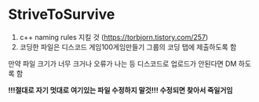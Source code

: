 # StriveToSurvive
1. c++ naming rules 지킬 것 (<https://torbjorn.tistory.com/257>)
2. 코딩한 파일은 디스코드 게임100게임만들기 그룹의 코딩 탭에 제출하도록 함

  만약 파일 크기가 너무 크거나 오류가 나는 등 디스코드로 업로드가 안된다면 DM 하도록 함


**!!!절대로 자기 멋대로 여기있는 파일 수정하지 말것!!! 수정되면 찾아서 죽일거임**
